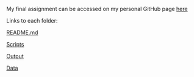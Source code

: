 My final assignment can be accessed on my personal GitHub page [here](https://github.com/amaeliazyck/RADseq_Uca-rapax_2016)

Links to each folder:

[README.md](https://github.com/amaeliazyck/RADseq_Uca-rapax_2016/blob/master/README.md)

[Scripts](https://github.com/amaeliazyck/RADseq_Uca-rapax_2016/tree/master/Scripts)

[Output](https://github.com/amaeliazyck/RADseq_Uca-rapax_2016/tree/master/Output)

[Data](https://github.com/amaeliazyck/RADseq_Uca-rapax_2016/tree/master/Data)
